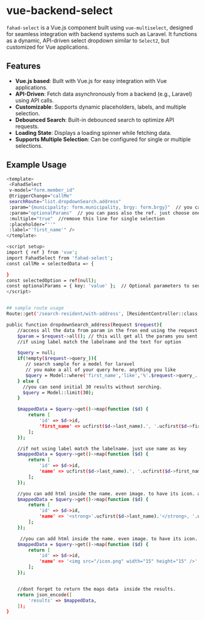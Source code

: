 # vue-backend-select

`fahad-select` is a Vue.js component built using `vue-multiselect`, designed for seamless integration with backend systems such as Laravel. It functions as a dynamic, API-driven select dropdown similar to `Select2`, but customized for Vue applications.

## Features

-   **Vue.js based**: Built with Vue.js for easy integration with Vue applications.
-   **API-Driven**: Fetch data asynchronously from a backend (e.g., Laravel) using API calls.
-   **Customizable**: Supports dynamic placeholders, labels, and multiple selection.
-   **Debounced Search**: Built-in debounced search to optimize API requests.
-   **Loading State**: Displays a loading spinner while fetching data.
-   **Supports Multiple Selection**: Can be configured for single or multiple selections.

## Example Usage

```bash
<template>
 <FahadSelect
 v-model="form.member_id"
 @triggerChange="callMe"
 searchRoute="list.dropdownSearch.address"
 :param="{municipality: form.municipality, brgy: form.brgy}"  // you can pass directly the param
 :param="optionalParams"  // you can pass also the ref. just choose one of the param you prefered
 :multiple="true"  //remove this line for single selection
 :placeholder="''"
 :label="'first_name'" />
</template>

<script setup>
import { ref } from 'vue';
import FahadSelect from 'fahad-select';
const callMe = selectedData => {

}
const selectedOption = ref(null);
const optionalParams = { key: 'value' };  // Optional parameters to send along with the API request
</script>


## sample route usage
Route::get('/search-resident/with-address', [ResidentController::class, 'dropdownSearch_address'])->name('list.dropdownSearch.address');

public function dropdownSearch_address(Request $request){
    //access all the data from param in the fron end using the request.
    $param = $request->all(); // this will get all the params you sent fron the front end
    //if using label match the labelname and the text for option

    $query = null;
    if(!empty($request->query_)){
       // search sample for a model for laravel
       // you make a all of your query here. anything you like
       $query = Model::where('first_name','like','%'.$request->query_.'%')->limit(30);
    } else {
      //you can send initial 30 results without serching.
      $query = Model::limit(30);
    }

    $mappedData = $query->get()->map(function ($d) {
        return [
            'id' => $d->id,
            'first_name' => ucfirst($d->last_name).', '.ucfirst($d->first_name),
        ];
    });

    //if not using label match the labelname. just use name as key
    $mappedData = $query->get()->map(function ($d) {
        return [
            'id' => $d->id,
            'name' => ucfirst($d->last_name).', '.ucfirst($d->first_name),
        ];
    });

    //you can add html inside the name. even image. to have its icon. and it will work.
    $mappedData = $query->get()->map(function ($d) {
        return [
            'id' => $d->id,
            'name' => '<strong>'.ucfirst($d->last_name).'</strong>, '.ucfirst($d->first_name),
        ];
    });

     //you can add html inside the name. even image. to have its icon. and it will work.
    $mappedData = $query->get()->map(function ($d) {
        return [
            'id' => $d->id,
            'name' => '<img src="/icon.png" width="15" height="15" />'.ucfirst($d->last_name).', '.ucfirst($d->first_name),
        ];
    });


    //dont forget to return the maps data  inside the results.
    return json_encode([
        'results' => $mappedData,
    ]);
}
```
